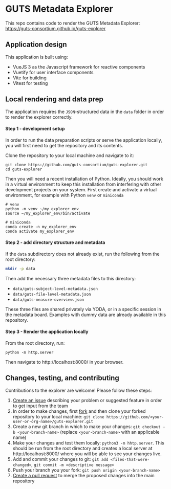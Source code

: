 # GUTS Metadata Explorer

This repo contains code to render the GUTS Metadata Explorer: https://guts-consortium.github.io/guts-explorer

## Application design

This application is built using:
- VueJS 3 as the Javascript framework for reactive components
- Vuetify for user interface components
- Vite for building
- Vitest for testing

## Local rendering and data prep

The application requires the `JSON`-structured data in the `data` folder in order to render the explorer correctly.

#### Step 1 - development setup

In order to run the data preparation scripts or serve the application locally, you will first need to get the repository and its contents.

Clone the repository to your local machine and navigate to it:

```
git clone https://github.com/guts-consortium/guts-explorer.git
cd guts-explorer
```

Then you will need a recent installation of Python. Ideally, you should work in a virtual
environment to keep this installation from interfering with other development projects on your system.
First create and activate a virtual environment, for example with Python `venv` or `miniconda`

```
# venv
python -m venv ~/my_explorer_env
source ~/my_explorer_env/bin/activate

# miniconda
conda create -n my_explorer_env
conda activate my_explorer_env
```

#### Step 2 - add directory structure and metadata

If the `data` subdirectory does not already exist, run the following from the root directory:

```bash
mkdir -p data
```

Then add the necessary three metadata files to this directory:

- `data/guts-subject-level-metadata.json`
- `data/guts-file-level-metadata.json`
- `data/guts-measure-overview.json`

These three files are shared privately via YODA, or in a specific session in the metadata board.
Examples with dummy data are already available in this repository.

#### Step 3 - Render the application locally

From the root directory, run:

```
python -m http.server
```

Then navigate to http://localhost:8000/ in your browser.


## Changes, testing, and contributing

Contributions to the explorer are welcome! Please follow these steps:

1. [Create an issue](https://github.com/guts-consortium/guts-explorer/issues) describing your problem or suggested feature in order to get input from the team
2. In order to make changes, first [fork](https://github.com/guts-consortium/guts-explorer/fork) and then clone your forked repository to your local machine: `git clone https://github.com/<your-user-or-org-name>/guts-explorer.git`
3. Create a new git branch in which to make your changes: `git checkout -b <your-branch-name>` (replace `<your-branch-name>` with an applicable name)
4. Make your changes and test them locally: `python3 -m hhtp.server`. This should be run from the root directory and creates a local server at http://localhost:8000/ where you will be able to see your changes live.
5. Add and commit your changes to git: `git add <files-that-were-changed>`,  `git commit -m <descriptive message>`
6. Push your branch you your fork: `git push origin <your-branch-name>`
7. [Create a pull request](https://docs.github.com/en/pull-requests/collaborating-with-pull-requests/proposing-changes-to-your-work-with-pull-requests/creating-a-pull-request) to merge the proposed changes into the main repository